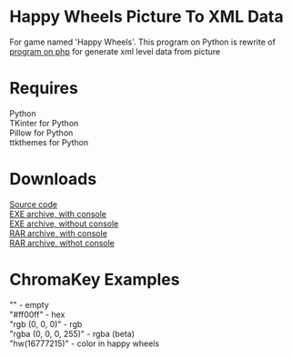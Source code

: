 # Happy Wheels Picture To XML Data
For game named 'Happy Wheels'. This program on Python is rewrite of [program on php](https://github.com/Pixelsuft/hw-picture) for generate xml level data from picture
# Requires
Python<br />
TKinter for Python<br />
Pillow for Python<br />
ttkthemes for Python
# Downloads
[Source code](https://github.com/Pixelsuft/happy-wheels-picture-to-xml-data/archive/v1.0-alpha.zip)<br />
[EXE archive, with console](https://github.com/Pixelsuft/happy-wheels-picture-to-xml-data/releases/download/v1.0-alpha/hw_picture.exe)<br />
[EXE archive, without console](https://github.com/Pixelsuft/happy-wheels-picture-to-xml-data/#)<br />
[RAR archive, with console](https://github.com/Pixelsuft/happy-wheels-picture-to-xml-data/#)<br />
[RAR archive, withot console](https://github.com/Pixelsuft/happy-wheels-picture-to-xml-data/#)
# ChromaKey Examples
"" - empty<br />
"#ff00ff" - hex<br />
"rgb (0, 0, 0)" - rgb<br />
"rgba (0, 0, 0, 255)" - rgba (beta)<br />
"hw(16777215)" - color in happy wheels
